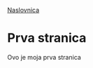 [Naslovnica](https://github.com/fpehar/ATP22/blob/main/index.md)
# Prva stranica
Ovo je moja prva stranica
